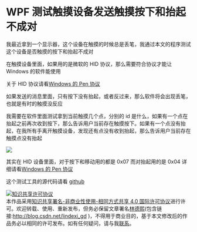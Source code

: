 
# WPF 测试触摸设备发送触摸按下和抬起不成对

我最近拿到一个显示器，这个设备在触摸的时候总是丢笔，我通过本文的程序测试这个设备是否触摸的按下和抬起不成对

<!--more-->


<!-- CreateTime:2019/11/29 8:47:13 -->

<!-- csdn -->

在触摸设备里面，如果用的是微软的 HID 协议，那么需要符合协议才能让 Windows 的软件能使用

关于 HID 协议请看[Windows 的 Pen 协议](https://blog.lindexi.com/post/Windows-%E7%9A%84-Pen-%E5%8D%8F%E8%AE%AE.html)

如果发送的消息里面，只有按下没有抬起，或者反过来，那么软件将会出现丢笔，也就是有时的触摸没反应

我需要在软件里面测试拿到当前触摸几个点，分别的 id 是什么，如果有一个点在抬起之前再次收到按下，那么告诉用户当前存在触摸按下。如果有一个点没有抬起，在我所有手离开触摸设备，发现还有点没有收到抬起，那么告诉用户当前存在触摸点没有抬起

<!-- ![](image/WPF 测试触摸设备发送触摸按下和抬起不成对/WPF 测试触摸设备发送触摸按下和抬起不成对0.png) -->

![](http://image.acmx.xyz/lindexi%2F201971585852994)

其实在 HID 设备里面，对于按下和移动用的都是 0x07 而对抬起用的是 0x04 详细请看[Windows 的 Pen 协议](https://blog.lindexi.com/post/Windows-%E7%9A%84-Pen-%E5%8D%8F%E8%AE%AE.html)

这个测试工具的源代码请看 [github](https://github.com/lindexi/lindexi_gd/tree/ab74e3f14597e48d71c7cf478e55211991748a0c/WhearernweaemKeefnca )





<a rel="license" href="http://creativecommons.org/licenses/by-nc-sa/4.0/"><img alt="知识共享许可协议" style="border-width:0" src="https://licensebuttons.net/l/by-nc-sa/4.0/88x31.png" /></a><br />本作品采用<a rel="license" href="http://creativecommons.org/licenses/by-nc-sa/4.0/">知识共享署名-非商业性使用-相同方式共享 4.0 国际许可协议</a>进行许可。欢迎转载、使用、重新发布，但务必保留文章署名[林德熙](http://blog.csdn.net/lindexi_gd)(包含链接:http://blog.csdn.net/lindexi_gd )，不得用于商业目的，基于本文修改后的作品务必以相同的许可发布。如有任何疑问，请与我[联系](mailto:lindexi_gd@163.com)。